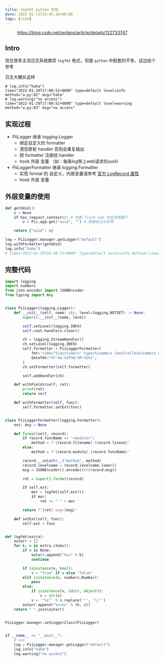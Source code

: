 ```yaml
---
title: logfmt python 实现
date: 2022-02-11T15:45:10+08:00
tags: [csdn]
---
```


> https://blog.csdn.net/wolanx/article/details/122733747

## Intro
现在很多主流日志系统推崇 `logfmt` 格式，但是 `python` 中配套的不多，这边给个参考

日志大概长这样
```shell
# log.info("haha")
time="2022-01-28T17:00:52+0800" type=default level=info method="a.py:82" msg="haha"
# log.warning("no access")
time="2022-01-28T17:00:52+0800" type=default level=warning method="a.py:83" msg="no access"
```

## 实现过程
- PiiLogger 继承 logging.Logger
	- 绑定自定义的 formatter
	- 清空原有 handler 否则会重复输出
	- 把 formatter 注册给 handler
	- hook 外层 变量 （如：每条log带上web请求的uuid）
- PiiLoggerFormatter 继承 logging.Formatter
	- 实现 format 的 自定义，内嵌变量请参考 [官方 LogRecord 属性](https://docs.python.org/zh-cn/3/library/logging.html#logrecord-attributes)
	- hook 外层 变量

## 外层变量的使用
```python
def getUUid():
    v = None
    if has_request_context(): # 判断 flask web 的生命周期下
        v = Pii.app.get("uuid", "") # 根据自己业务写

    return {"uuid": v}

log = PiiLogger.manager.getLogger("default")
log.withFormatter(getUUid)
log.info("haha")
# time="2022-01-29T10:38:21+0800" type=default level=info method="views.request_after" uuid="860ea870-80ac-11ec-a366-1eaadecc49e8" msg="haha"
```

## 完整代码
```python
import logging
import numbers
from json.encoder import JSONEncoder
from typing import Any


class PiiLogger(logging.Logger):
    def __init__(self, name: str, level=logging.NOTSET) -> None:
        super().__init__(name, level)

        self.setLevel(logging.INFO)
        self.root.handlers.clear()

        ch = logging.StreamHandler()
        ch.setLevel(logging.INFO)
        self.formatter = PiiLoggerFormatter(
            fmt='time="%(asctime)s" type=%(name)s level=%(levelname)s method="%(method)s"',
            datefmt="%Y-%m-%dT%H:%M:%S%z",
        )
        ch.setFormatter(self.formatter)

        self.addHandler(ch)

    def withFields(self, ret):
        print(ret)
        return self

    def withFormatter(self, func):
        self.formatter.setExt(func)


class PiiLoggerFormatter(logging.Formatter):
    ext: Any = None

    def format(self, record):
        if record.funcName == "<module>":
            method = f"{record.filename}:{record.lineno}"
        else:
            method = f"{record.module}.{record.funcName}"

        record.__setattr__("method", method)
        record.levelname = record.levelname.lower()
        msg = JSONEncoder().encode(str(record.msg))

        ret = super().format(record)

        if self.ext:
            mor = logfmt(self.ext())
            if mor:
                ret += " " + mor

        return f"{ret} msg={msg}"

    def setExt(self, func):
        self.ext = func


def logfmt(extra):
    outarr = []
    for k, v in extra.items():
        if v is None:
            outarr.append("%s=" % k)
            continue

        if isinstance(v, bool):
            v = "true" if v else "false"
        elif isinstance(v, numbers.Number):
            pass
        else:
            if isinstance(v, (dict, object)):
                v = str(v)
            v = '"%s"' % v.replace('"', '\\"')
        outarr.append("%s=%s" % (k, v))
    return " ".join(outarr)


PiiLogger.manager.setLoggerClass(PiiLogger)


if __name__ == "__main__":
    # use
    log = PiiLogger.manager.getLogger("default")
    log.info("haha")
    log.warning("no access")
```
